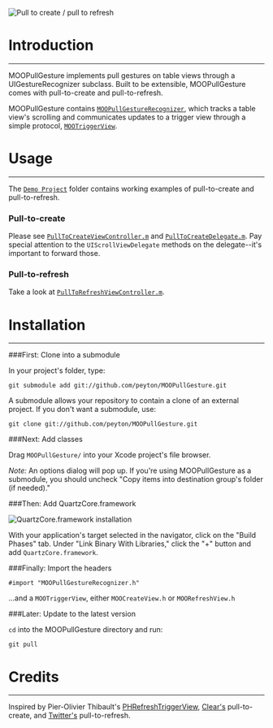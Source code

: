 ![Pull to create / pull to refresh](https://s3.amazonaws.com/peyton.github.com/MOOPullGesture/Why.png)

# Introduction
----------

MOOPullGesture implements pull gestures on table views through a UIGestureRecognizer subclass. Built to be extensible, MOOPullGesture comes with pull-to-create and pull-to-refresh.

MOOPullGesture contains [`MOOPullGestureRecognizer`](https://github.com/peyton/MOOPullGesture/blob/master/MOOPullGesture/MOOPullGestureRecognizer.h), which tracks a table view's scrolling and communicates updates to a trigger view through a simple protocol, [`MOOTriggerView`](https://github.com/peyton/MOOPullGesture/blob/master/MOOPullGesture/MOOTriggerView.h).

# Usage
----------

The [`Demo Project`](https://github.com/peyton/MOOPullGesture/tree/master/Demo%20Project) folder contains working examples of pull-to-create and pull-to-refresh.

### Pull-to-create

Please see [`PullToCreateViewController.m`](https://github.com/peyton/MOOPullGesture/blob/master/Demo%20Project/MOOPullGesture%20Demo/PullToCreateViewController.m) and [`PullToCreateDelegate.m`](https://github.com/peyton/MOOPullGesture/blob/master/Demo%20Project/MOOPullGesture%20Demo/PullToCreateDelegate.m). Pay special attention to the `UIScrollViewDelegate` methods on the delegate--it's important to forward those.

### Pull-to-refresh

Take a look at [`PullToRefreshViewController.m`](https://github.com/peyton/MOOPullGesture/blob/master/Demo%20Project/MOOPullGesture%20Demo/PullToRefreshViewController.m).

# Installation
----------

###First: Clone into a submodule

In your project's folder, type:

    git submodule add git://github.com/peyton/MOOPullGesture.git

A submodule allows your repository to contain a clone of an external project. If you don't want a submodule, use:

    git clone git://github.com/peyton/MOOPullGesture.git

###Next: Add classes

Drag `MOOPullGesture/` into your Xcode project's file browser.

*Note:* An options dialog will pop up. If you're using MOOPullGesture as a submodule, you should uncheck "Copy items into destination group's folder (if needed)."

###Then: Add QuartzCore.framework

![QuartzCore.framework installation](https://s3.amazonaws.com/peyton.github.com/MOOPullGesture/AddQuartzCoreFramework.png)

With your application's target selected in the navigator, click on the "Build Phases" tab. Under "Link Binary With Libraries," click the "+" button and add `QuartzCore.framework`.

###Finally: Import the headers

    #import "MOOPullGestureRecognizer.h"

...and a `MOOTriggerView`, either `MOOCreateView.h` or `MOORefreshView.h`

###Later: Update to the latest version

`cd` into the MOOPullGesture directory and run:

    git pull

# Credits
----------

Inspired by Pier-Olivier Thibault's [PHRefreshTriggerView](https://github.com/pothibo/PHRefreshTriggerView), [Clear's](http://www.realmacsoftware.com/clear/) pull-to-create, and [Twitter's](http://itunes.apple.com/us/app/twitter/id333903271?mt=8) pull-to-refresh.
